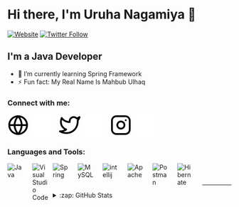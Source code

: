 # Hi there, I'm Uruha Nagamiya 👋 

[![Website](https://img.shields.io/website?label=ulhaq.web.id&style=for-the-badge&url=https%3A%2F%2Fulhaq.web.id)](https://ulhaq.web.id)
[![Twitter Follow](https://img.shields.io/twitter/follow/UNagamiya?color=1DA1F2&logo=twitter&style=for-the-badge)](https://twitter.com/UNagamiya)

## I'm a Java Developer

- 🌱 I’m currently learning Spring Framework
- ⚡ Fun fact: My Real Name Is Mahbub Ulhaq

### Connect with me:

[![website](./img/globe-light.svg)](https://ulhaq.web.id#gh-light-mode-only)
[![website](./img/globe-dark.svg)](https://ulhaq.web.id#gh-dark-mode-only)
&nbsp;&nbsp;
[![website](./img/twitter-light.svg)](https://twitter.com/UNagamiya#gh-light-mode-only)
[![website](./img/twitter-dark.svg)](https://twitter.com/UNagamiya#gh-dark-mode-only)
&nbsp;&nbsp;
[![website](./img/instagram-light.svg)](https://instagram.com/uruhanagamiya#gh-light-mode-only)
[![website](./img/instagram-dark.svg)](https://instagram.com/uruhanagamiya#gh-dark-mode-only)

### Languages and Tools:

<img align="left" alt="Java" width="36px" src="https://cdn.freebiesupply.com/logos/large/2x/java-logo-png-transparent.png" style="padding-right:20px;" />

<img align="left" alt="Visual Studio Code" width="36px" src="https://upload.wikimedia.org/wikipedia/commons/thumb/9/9a/Visual_Studio_Code_1.35_icon.svg/2048px-Visual_Studio_Code_1.35_icon.svg.png" style="padding-right:10px;" />

<img align="left" alt="Spring" width="36px" src="https://spring.io/images/projects/spring-edf462fec682b9d48cf628eaf9e19521.svg" style="padding-right:20px;" />

<img align="left" alt="MySQL" width="36px" src="https://www.mysql.com/common/logos/logo-mysql-170x115.png" style="padding-right:20px;" />

<img align="left" alt="intellij" width="36px" src="https://upload.wikimedia.org/wikipedia/commons/thumb/9/9c/IntelliJ_IDEA_Icon.svg/1200px-IntelliJ_IDEA_Icon.svg.png" style="padding-right:20px;" />

<img align="left" alt="Apache" width="36px" src="https://download.logo.wine/logo/Apache_HTTP_Server/Apache_HTTP_Server-Logo.wine.png" style="padding-right:20px;" />

<img align="left" alt="Postman" width="36px" src="https://iconape.com/wp-content/png_logo_vector/postman.png" style="padding-right:20px;" />

<img align="left" alt="Hibernate" width="36px" src="https://pbs.twimg.com/profile_images/914842431748739072/66NFe2g3.jpg" style="padding-right:20px;" />

<br />
<br />

---

<details>
  <summary>:zap: GitHub Stats</summary>

  <img align="left" alt="Uruha Nagamiya's GitHub Stats" src="https://github-readme-stats.vercel.app/api?username=R34TD&show_icons=true&hide_border=false&title_color=ff652f&icon_color=FFE400&bg_color=09131B&text_color=ffffff&border_color=0c1a25" />

</details>

[website]: https://ulhaq.web.id
[facebook]: https://www.facebook.com/mahbub.ulhaq.1610
[twitter]: https://twitter.com/UNagamiya
[instagram]: https://www.instagram.com/uruhanagamiya
